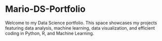 # Mario-DS-Portfolio
Welcome to my Data Science portfolio. This space showcases my projects featuring data analysis, machine learning, data visualization, and efficient coding in Python, R, and Machine Learning.
